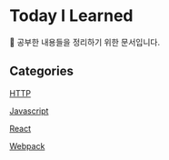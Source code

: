# Today I Learned

🌱 공부한 내용들을 정리하기 위한 문서입니다.

## Categories

[HTTP](./HTTP)

[Javascript](./Javascript)

[React](./React)

[Webpack](./Webpack)
